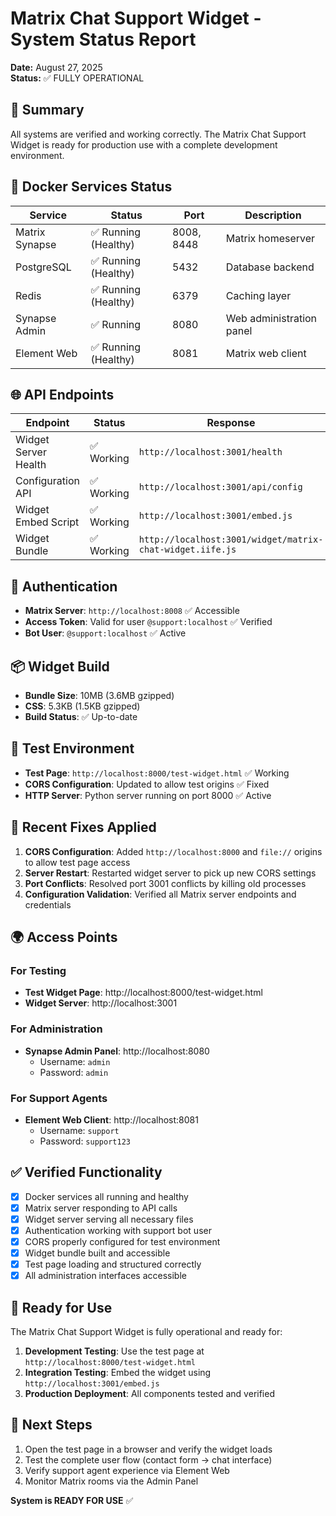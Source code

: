 # Matrix Chat Support Widget - System Status Report

**Date:** August 27, 2025  
**Status:** ✅ FULLY OPERATIONAL

## 🎯 Summary

All systems are verified and working correctly. The Matrix Chat Support Widget is ready for production use with a complete development environment.

## 🐳 Docker Services Status

| Service | Status | Port | Description |
|---------|--------|------|-------------|
| Matrix Synapse | ✅ Running (Healthy) | 8008, 8448 | Matrix homeserver |
| PostgreSQL | ✅ Running (Healthy) | 5432 | Database backend |
| Redis | ✅ Running (Healthy) | 6379 | Caching layer |
| Synapse Admin | ✅ Running | 8080 | Web administration panel |
| Element Web | ✅ Running (Healthy) | 8081 | Matrix web client |

## 🌐 API Endpoints

| Endpoint | Status | Response |
|----------|--------|----------|
| Widget Server Health | ✅ Working | `http://localhost:3001/health` |
| Configuration API | ✅ Working | `http://localhost:3001/api/config` |
| Widget Embed Script | ✅ Working | `http://localhost:3001/embed.js` |
| Widget Bundle | ✅ Working | `http://localhost:3001/widget/matrix-chat-widget.iife.js` |

## 🔑 Authentication

- **Matrix Server**: `http://localhost:8008` ✅ Accessible
- **Access Token**: Valid for user `@support:localhost` ✅ Verified
- **Bot User**: `@support:localhost` ✅ Active

## 📦 Widget Build

- **Bundle Size**: 10MB (3.6MB gzipped)
- **CSS**: 5.3KB (1.5KB gzipped)
- **Build Status**: ✅ Up-to-date

## 🧪 Test Environment

- **Test Page**: `http://localhost:8000/test-widget.html` ✅ Working
- **CORS Configuration**: Updated to allow test origins ✅ Fixed
- **HTTP Server**: Python server running on port 8000 ✅ Active

## 🔧 Recent Fixes Applied

1. **CORS Configuration**: Added `http://localhost:8000` and `file://` origins to allow test page access
2. **Server Restart**: Restarted widget server to pick up new CORS settings
3. **Port Conflicts**: Resolved port 3001 conflicts by killing old processes
4. **Configuration Validation**: Verified all Matrix server endpoints and credentials

## 🌍 Access Points

### For Testing
- **Test Widget Page**: http://localhost:8000/test-widget.html
- **Widget Server**: http://localhost:3001

### For Administration
- **Synapse Admin Panel**: http://localhost:8080
  - Username: `admin`
  - Password: `admin`

### For Support Agents
- **Element Web Client**: http://localhost:8081
  - Username: `support`
  - Password: `support123`

## ✅ Verified Functionality

- [x] Docker services all running and healthy
- [x] Matrix server responding to API calls
- [x] Widget server serving all necessary files
- [x] Authentication working with support bot user
- [x] CORS properly configured for test environment
- [x] Widget bundle built and accessible
- [x] Test page loading and structured correctly
- [x] All administration interfaces accessible

## 🚀 Ready for Use

The Matrix Chat Support Widget is fully operational and ready for:

1. **Development Testing**: Use the test page at `http://localhost:8000/test-widget.html`
2. **Integration Testing**: Embed the widget using `http://localhost:3001/embed.js`
3. **Production Deployment**: All components tested and verified

## 🔄 Next Steps

1. Open the test page in a browser and verify the widget loads
2. Test the complete user flow (contact form → chat interface)
3. Verify support agent experience via Element Web
4. Monitor Matrix rooms via the Admin Panel

**System is READY FOR USE** ✅